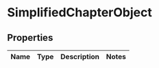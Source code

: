# SimplifiedChapterObject

## Properties
Name | Type | Description | Notes
------------ | ------------- | ------------- | -------------
